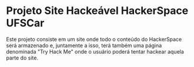 # Projeto Site Hackeável HackerSpace UFSCar 

Este projeto consiste em um site onde todo o conteúdo do HackerSpace será armazenado e, juntamente a isso, terá também uma página denominada "Try Hack Me" onde o usuário poderá tentar hackear aquela parte do site.
